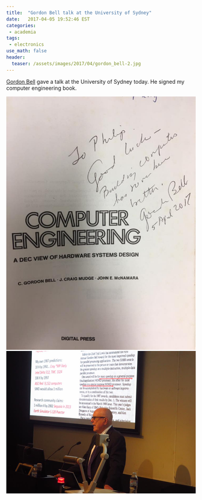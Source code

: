 ```yaml
---
title:  "Gordon Bell talk at the University of Sydney"
date:   2017-04-05 19:52:46 EST
categories:
 - academia
tags:
 - electronics
use_math: false
header:
  teaser: /assets/images/2017/04/gordon_bell-2.jpg
---
```


[Gordon Bell](https://en.wikipedia.org/wiki/Gordon_Bell) gave a talk at the University of Sydney today. He signed my computer engineering book.

![](/assets/images/2017/04/gordon_bell-1.jpg)
![](/assets/images/2017/04/gordon_bell-2.jpg)

